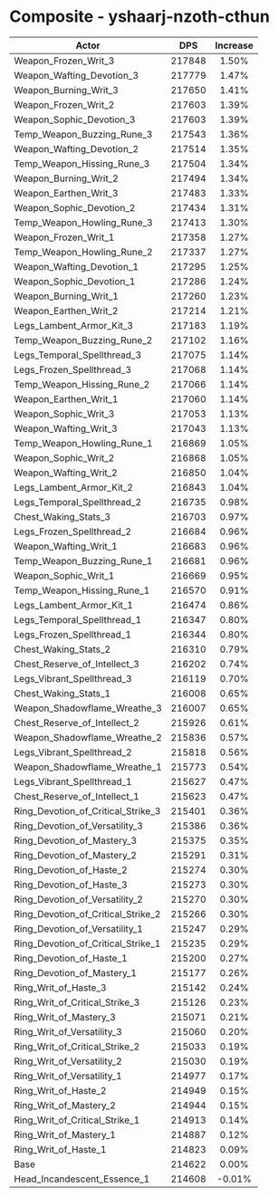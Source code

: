 # Composite - yshaarj-nzoth-cthun
| Actor | DPS | Increase |
|---|:---:|:---:|
|Weapon_Frozen_Writ_3|217848|1.50%|
|Weapon_Wafting_Devotion_3|217779|1.47%|
|Weapon_Burning_Writ_3|217650|1.41%|
|Weapon_Frozen_Writ_2|217603|1.39%|
|Weapon_Sophic_Devotion_3|217603|1.39%|
|Temp_Weapon_Buzzing_Rune_3|217543|1.36%|
|Weapon_Wafting_Devotion_2|217514|1.35%|
|Temp_Weapon_Hissing_Rune_3|217504|1.34%|
|Weapon_Burning_Writ_2|217494|1.34%|
|Weapon_Earthen_Writ_3|217483|1.33%|
|Weapon_Sophic_Devotion_2|217434|1.31%|
|Temp_Weapon_Howling_Rune_3|217413|1.30%|
|Weapon_Frozen_Writ_1|217358|1.27%|
|Temp_Weapon_Howling_Rune_2|217337|1.27%|
|Weapon_Wafting_Devotion_1|217295|1.25%|
|Weapon_Sophic_Devotion_1|217286|1.24%|
|Weapon_Burning_Writ_1|217260|1.23%|
|Weapon_Earthen_Writ_2|217214|1.21%|
|Legs_Lambent_Armor_Kit_3|217183|1.19%|
|Temp_Weapon_Buzzing_Rune_2|217102|1.16%|
|Legs_Temporal_Spellthread_3|217075|1.14%|
|Legs_Frozen_Spellthread_3|217068|1.14%|
|Temp_Weapon_Hissing_Rune_2|217066|1.14%|
|Weapon_Earthen_Writ_1|217060|1.14%|
|Weapon_Sophic_Writ_3|217053|1.13%|
|Weapon_Wafting_Writ_3|217043|1.13%|
|Temp_Weapon_Howling_Rune_1|216869|1.05%|
|Weapon_Sophic_Writ_2|216868|1.05%|
|Weapon_Wafting_Writ_2|216850|1.04%|
|Legs_Lambent_Armor_Kit_2|216843|1.04%|
|Legs_Temporal_Spellthread_2|216735|0.98%|
|Chest_Waking_Stats_3|216703|0.97%|
|Legs_Frozen_Spellthread_2|216684|0.96%|
|Weapon_Wafting_Writ_1|216683|0.96%|
|Temp_Weapon_Buzzing_Rune_1|216681|0.96%|
|Weapon_Sophic_Writ_1|216669|0.95%|
|Temp_Weapon_Hissing_Rune_1|216570|0.91%|
|Legs_Lambent_Armor_Kit_1|216474|0.86%|
|Legs_Temporal_Spellthread_1|216347|0.80%|
|Legs_Frozen_Spellthread_1|216344|0.80%|
|Chest_Waking_Stats_2|216310|0.79%|
|Chest_Reserve_of_Intellect_3|216202|0.74%|
|Legs_Vibrant_Spellthread_3|216119|0.70%|
|Chest_Waking_Stats_1|216008|0.65%|
|Weapon_Shadowflame_Wreathe_3|216007|0.65%|
|Chest_Reserve_of_Intellect_2|215926|0.61%|
|Weapon_Shadowflame_Wreathe_2|215836|0.57%|
|Legs_Vibrant_Spellthread_2|215818|0.56%|
|Weapon_Shadowflame_Wreathe_1|215773|0.54%|
|Legs_Vibrant_Spellthread_1|215627|0.47%|
|Chest_Reserve_of_Intellect_1|215623|0.47%|
|Ring_Devotion_of_Critical_Strike_3|215401|0.36%|
|Ring_Devotion_of_Versatility_3|215386|0.36%|
|Ring_Devotion_of_Mastery_3|215375|0.35%|
|Ring_Devotion_of_Mastery_2|215291|0.31%|
|Ring_Devotion_of_Haste_2|215274|0.30%|
|Ring_Devotion_of_Haste_3|215273|0.30%|
|Ring_Devotion_of_Versatility_2|215270|0.30%|
|Ring_Devotion_of_Critical_Strike_2|215266|0.30%|
|Ring_Devotion_of_Versatility_1|215247|0.29%|
|Ring_Devotion_of_Critical_Strike_1|215235|0.29%|
|Ring_Devotion_of_Haste_1|215200|0.27%|
|Ring_Devotion_of_Mastery_1|215177|0.26%|
|Ring_Writ_of_Haste_3|215142|0.24%|
|Ring_Writ_of_Critical_Strike_3|215126|0.23%|
|Ring_Writ_of_Mastery_3|215071|0.21%|
|Ring_Writ_of_Versatility_3|215060|0.20%|
|Ring_Writ_of_Critical_Strike_2|215033|0.19%|
|Ring_Writ_of_Versatility_2|215030|0.19%|
|Ring_Writ_of_Versatility_1|214977|0.17%|
|Ring_Writ_of_Haste_2|214949|0.15%|
|Ring_Writ_of_Mastery_2|214944|0.15%|
|Ring_Writ_of_Critical_Strike_1|214913|0.14%|
|Ring_Writ_of_Mastery_1|214887|0.12%|
|Ring_Writ_of_Haste_1|214823|0.09%|
|Base|214622|0.00%|
|Head_Incandescent_Essence_1|214608|-0.01%|

